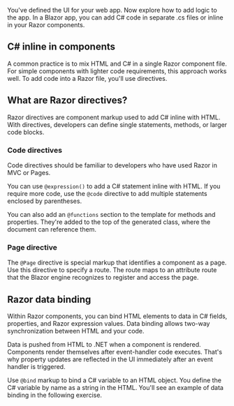 You've defined the UI for your web app. Now explore how to add logic to the app. In a Blazor app, you can add C# code in separate .cs files or inline in your Razor components.

## C# inline in components

A common practice is to mix HTML and C# in a single Razor component file. For simple components with lighter code requirements, this approach works well. To add code into a Razor file, you'll use directives.

## What are Razor directives?

Razor directives are component markup used to add C# inline with HTML. With directives, developers can define single statements, methods, or larger code blocks.

### Code directives

Code directives should be familiar to developers who have used Razor in MVC or Pages.

You can use `@expression()` to add a C# statement inline with HTML. If you require more code, use the `@code` directive to add multiple statements enclosed by parentheses.

You can also add an `@functions` section to the template for methods and properties. They're added to the top of the generated class, where the document can reference them.

### Page directive

The `@Page` directive is special markup that identifies a component as a page. Use this directive to specify a route. The route maps to an attribute route that the Blazor engine recognizes to register and access the page.

## Razor data binding

Within Razor components, you can bind HTML elements to data in C# fields, properties, and Razor expression values. Data binding allows two-way synchronization between HTML and your code.

Data is pushed from HTML to .NET when a component is rendered. Components render themselves after event-handler code executes. That's why property updates are reflected in the UI immediately after an event handler is triggered.

Use `@bind` markup to bind a C# variable to an HTML object. You define the C# variable by name as a string in the HTML. You'll see an example of data binding in the following exercise.
